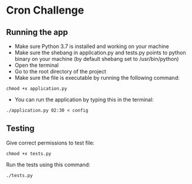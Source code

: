# Cron Challenge
## Running the app
- Make sure Python 3.7 is installed and working on your machine
- Make sure the shebang in application.py and tests.py points to python binary on your machine (by default shebang set to /usr/bin/python)
- Open the terminal
- Go to the root directory of the project
- Make sure the file is executable by running the following command:

`chmod +x application.py`

- You can run the application by typing this in the terminal:

 `./application.py 02:30 < config`
 
 ## Testing
 Give correct permissions to test file:
 
 `chmod +x tests.py`
 
 Run the tests using this command:
 
 `./tests.py`
